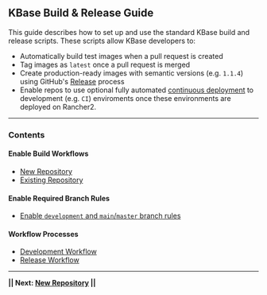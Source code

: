 

## KBase Build & Release Guide

This guide describes how to set up and use the standard KBase build and release scripts.
These scripts allow KBase developers to:

- Automatically build test images when a pull request is created
- Tag images as `latest` once a pull request is merged
- Create production-ready images with semantic versions (e.g. `1.1.4`) using GitHub's [Release](https://docs.github.com/en/repositories/releasing-projects-on-github/about-releases) process
- Enable repos to use optional fully automated [continuous deployment](https://en.wikipedia.org/wiki/Continuous_deployment) to development (e.g. `CI`) enviroments once these environments are deployed on Rancher2.

---

### Contents

#### Enable Build Workflows

  - [New Repository](new-repository.md)
  - [Existing Repository](existing-repository.md)

#### Enable Required Branch Rules

- [Enable `development` and `main`/`master` branch rules](enable-branch-rules.md)

#### 	Workflow Processes

- [Development Workflow](development-workflow.md)
- [Release Workflow](release-workflow.md)


---
**|| Next: [New Repository](new-repository.md) ||**

